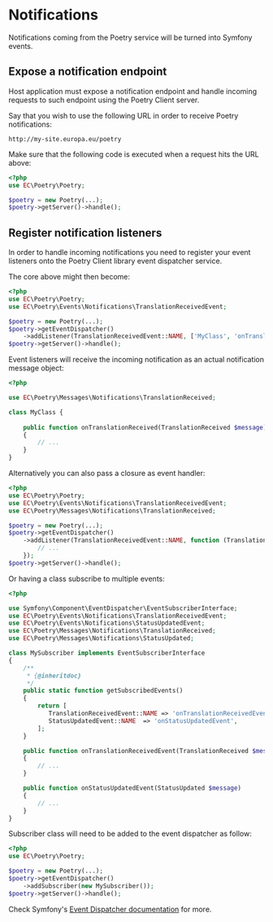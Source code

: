 # Notifications

Notifications coming from the Poetry service will be turned into Symfony events.
 
## Expose a notification endpoint

Host application must expose a notification endpoint and handle incoming requests to such endpoint using the Poetry
Client server.

Say that you wish to use the following URL in order to receive Poetry notifications:

```
http://my-site.europa.eu/poetry
``` 

Make sure that the following code is executed when a request hits the URL above:

```php
<?php
use EC\Poetry\Poetry;

$poetry = new Poetry(...);
$poetry->getServer()->handle();
```

## Register notification listeners

In order to handle incoming notifications you need to register your event listeners onto the Poetry Client library event
dispatcher service.

The core above might then become:

```php
<?php
use EC\Poetry\Poetry;
use EC\Poetry\Events\Notifications\TranslationReceivedEvent;

$poetry = new Poetry(...);
$poetry->getEventDispatcher()
    ->addListener(TranslationReceivedEvent::NAME, ['MyClass', 'onTranslationReceived']);
$poetry->getServer()->handle();
``` 

Event listeners will receive the incoming notification as an actual notification message object:

```php
<?php

use EC\Poetry\Messages\Notifications\TranslationReceived;

class MyClass {
 
    public function onTranslationReceived(TranslationReceived $message)
    {
        // ...
    }
}
```

Alternatively you can also pass a closure as event handler:

```php
<?php
use EC\Poetry\Poetry;
use EC\Poetry\Events\Notifications\TranslationReceivedEvent;
use EC\Poetry\Messages\Notifications\TranslationReceived;

$poetry = new Poetry(...);
$poetry->getEventDispatcher()
    ->addListener(TranslationReceivedEvent::NAME, function (TranslationReceived $message) {
        // ...
    });
$poetry->getServer()->handle();
```

Or having a class subscribe to multiple events:

```php
<?php

use Symfony\Component\EventDispatcher\EventSubscriberInterface;
use EC\Poetry\Events\Notifications\TranslationReceivedEvent;
use EC\Poetry\Events\Notifications\StatusUpdatedEvent;
use EC\Poetry\Messages\Notifications\TranslationReceived;
use EC\Poetry\Messages\Notifications\StatusUpdated;

class MySubscriber implements EventSubscriberInterface
{
    /**
     * {@inheritdoc}
     */
    public static function getSubscribedEvents()
    {
        return [
           TranslationReceivedEvent::NAME => 'onTranslationReceivedEvent',
           StatusUpdatedEvent::NAME  => 'onStatusUpdatedEvent',
        ];
    }

    public function onTranslationReceivedEvent(TranslationReceived $message)
    {
        // ...
    }

    public function onStatusUpdatedEvent(StatusUpdated $message)
    {
        // ...
    }
}
```

Subscriber class will need to be added to the event dispatcher as follow:

```php
<?php
use EC\Poetry\Poetry;

$poetry = new Poetry(...);
$poetry->getEventDispatcher()
    ->addSubscriber(new MySubscriber());
$poetry->getServer()->handle();
```


Check Symfony's [Event Dispatcher documentation](https://symfony.com/doc/current/event_dispatcher.html) for more.

